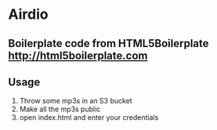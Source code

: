 #  Airdio

## Boilerplate code from HTML5Boilerplate http://html5boilerplate.com

## Usage
1. Throw some mp3s in an S3 bucket
2. Make all the mp3s public
3. open index.html and enter your credentials